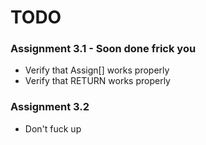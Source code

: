 # TODO

### Assignment 3.1 - Soon done frick you

* Verify that Assign[] works properly
* Verify that RETURN works properly

### Assignment 3.2

* Don't fuck up